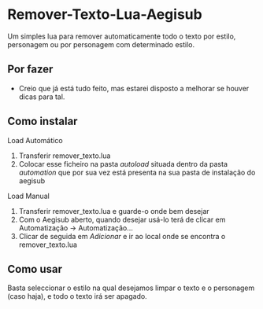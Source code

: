 Remover-Texto-Lua-Aegisub
=========================

Um simples lua para remover automaticamente todo o texto por estilo, personagem ou por personagem com determinado estilo.


Por fazer
-----------------
* Creio que já está tudo feito, mas estarei disposto a melhorar se houver dicas para tal.


Como instalar
--------------

Load Automático

1. Transferir remover_texto.lua
2. Colocar esse ficheiro na pasta _autoload_ situada dentro da pasta _automation_ que por sua vez está presenta na sua pasta de instalação do aegisub


Load Manual

1. Transferir remover_texto.lua e guarde-o onde bem desejar
2. Com o Aegisub aberto, quando desejar usá-lo terá de clicar em Automatização -> Automatização...
3. Clicar de seguida em _Adicionar_ e ir ao local onde se encontra o remover_texto.lua


Como usar
---------

Basta seleccionar o estilo na qual desejamos limpar o texto e o personagem (caso haja), e todo o texto irá ser apagado.
